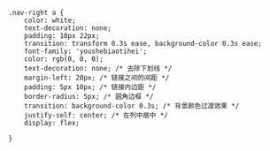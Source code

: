         .nav-right a {     
            color: white;  
            text-decoration: none;  
            padding: 10px 22px;  
            transition: transform 0.3s ease, background-color 0.3s ease;  
            font-family: 'youshebiaotihei';
            color: rgb(0, 0, 0); 
            text-decoration: none; /* 去除下划线 */
            margin-left: 20px; /* 链接之间的间距 */
            padding: 5px 10px; /* 链接内边距 */
            border-radius: 5px; /* 圆角边框 */
            transition: background-color 0.3s; /* 背景颜色过渡效果 */
            justify-self: center; /* 在列中居中 */  
            display: flex;
            
        }  